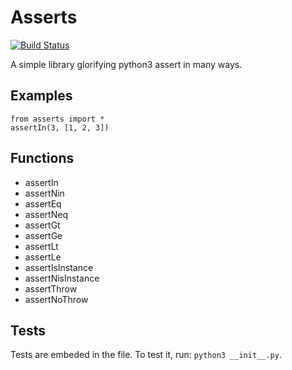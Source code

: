 # Asserts

[![Build Status](https://travis-ci.org/Dimrok/asserts.svg?branch=master)](https://travis-ci.org/Dimrok/asserts)

A simple library glorifying python3 assert in many ways.

## Examples

```python3
from asserts import *
assertIn(3, [1, 2, 3])
```

## Functions

- assertIn
- assertNin
- assertEq
- assertNeq
- assertGt
- assertGe
- assertLt
- assertLe
- assertIsInstance
- assertNisInstance
- assertThrow
- assertNoThrow

## Tests

Tests are embeded in the file. To test it, run: `python3 __init__.py`.
